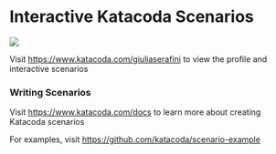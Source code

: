 # Interactive Katacoda Scenarios

[![](http://shields.katacoda.com/katacoda/giuliaserafini/count.svg)](https://www.katacoda.com/giuliaserafini "Get your profile on Katacoda.com")

Visit https://www.katacoda.com/giuliaserafini to view the profile and interactive scenarios

### Writing Scenarios
Visit https://www.katacoda.com/docs to learn more about creating Katacoda scenarios

For examples, visit https://github.com/katacoda/scenario-example

